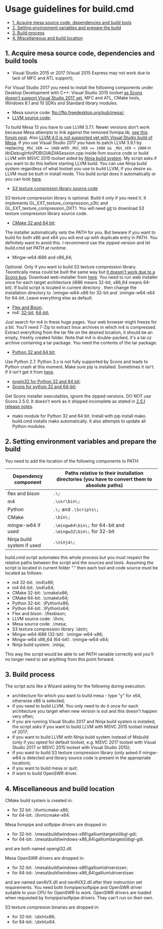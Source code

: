 # Usage guidelines for build.cmd
  * [1. Acquire mesa source code, dependencies and build tools](#1-acquire-mesa-source-code-dependencies-and-build-tools)
  * [2. Setting environment variables and prepare the build](#2-setting-environment-variables-and-prepare-the-build)
  * [3. Build process](#3-build-process)
  * [4. Miscellaneous and build location](#4-miscellaneous-and-build-location)
  
## 1. Acquire mesa source code, dependencies and build tools

- Visual Studio 2015 or 2017 (Visual 2015 Express may not work due to lack of MFC and ATL support); 

For Visual Studio 2017 you need to install the following components under Desktop Development with C++: Visual Studio 2015 toolset [as Scons doesn't support Visual Studio 2017 yet](https://bugs.freedesktop.org/show_bug.cgi?id=100202), MFC and ATL, CMake tools, Windows 8.1 and 10 SDKs and Standard library modules.
- Mesa source code: ftp://ftp.freedesktop.org/pub/mesa/;
- [LLVM source code](http://llvm.org/);

To build Mesa 13 you have to use LLVM 3.7.1. Newer versions don't work because Mesa attempts to link against the removed llvmipa.lib, [see this forum post](https://www.phoronix.com/forums/forum/software/programming-compilers/903537-llvm-3-9-0-missing-llvmipa). Also [LLVM 4.0 is not supported yet with Visual Studio build of Mesa](https://bugs.freedesktop.org/show_bug.cgi?id=100201). If you use Visual Studio 2017 you have to patch LLVM 3.9.1 by replacing `_MSC_VER == 1900` with `_MSC_VER >= 1900 && _MSC_VER < 2000` in lib\DebugInfo\PDB\DIA\DIASession.cpp inside llvm source code or build LLVM with MSVC 2015 toolset aided by [Ninja build system](https://github.com/ninja-build/ninja/releases). My script asks if you want to do this before starting LLVM build. You can use Ninja build system regardless of what toolset you use to build LLVM, if you desire so.
LLVM must be built in install mode. This build script does it automatically or you can look [here](https://wiki.qt.io/MesaLlvmpipe).
- [S3 texture compresion library source code](https://cgit.freedesktop.org/~mareko/libtxc_dxtn/)

S3 texture compression library is optional. Build it only if you need it. It implements GL_EXT_texture_compression_s3tc and GL_EXT_texture_compression_DXT1. You will need [git](https://git-scm.com/) to download S3 texture compression library source code.

- [CMake 32 and 64 bit](https://cmake.org/download/#latest);

The installer automatically sets the PATH for you. But beware if you want to build for both x86 and x64 you will end up with duplicate entry in PATH. You definitely want to avoid this. I recommend use the zipped version and let build.cmd set PATH at runtime.
- Mingw-w64 i686 and x86_64;

Optional. Only if you want to build S3 texture compression library. Teoretically mesa could be built the same way but [it doesm't work due to a Scons bug](https://bugs.freedesktop.org/show_bug.cgi?id=94072). Download web-installer from [here](https://sourceforge.net/projects/mingw-w64/). You need to run web installer once for each target architecture (i686 means 32-bit, x86_64 means 64-bit). If build script is located in current directory . then change the installation directory to .\mingw-w64-x86 for 32-bit and .\mingw-w64-x64 for 64-bit. Leave everything else as default.
- [Flex and Bison](https://sourceforge.net/projects/winflexbison/);
- m4: [32-bit](https://sourceforge.net/projects/msys2/files/REPOS/MSYS2/i686/), [64-bit](https://sourceforge.net/projects/msys2/files/REPOS/MSYS2/x86_64/);

Just search for m4 in these huge pages. Your web browser might freeze for a bit. You'll need 7-Zip to extract linux archives in which m4 is compressed. Extract everything from the tar file on the desired location, it should be an empty, freshly created folder. Note that m4 is double-packed, it's a tar.xz archive containing a tar package. You need the contents of the tar package.
- [Python 32 and 64 bit](https://www.python.org/);

Use Python 2.7. Python 3.x is not fully supported by Scons and leads to Python crash at this moment. Make sure pip is installed. Sometimes it isn't. If it isn't get it from [here](https://pip.pypa.io/en/stable/installing/).
- [pywin32 for Python 32 and 64 bit](https://sourceforge.net/projects/pywin32/files/);
- [Scons for python 32 and 64-bit](https://sourceforge.net/projects/scons/files/scons/);

Get Scons installer executables, ignore the zipped versions. DO NOT use Scons 2.5.0. It doesn't work as it shipped incomplete as stated in [2.5.1 release notes](https://bitbucket.org/scons/scons/raw/8d7fac5a5e9c9a1de4b81769c7c8c0032c82a9aa/src/CHANGES.txt).
- mako module for Python 32 and 64 bit. Install with pip install mako. build.cmd installs mako automatically. It also attempts to update all Python modules. 

## 2. Setting environment variables and prepare the build
You need to add the location of the following components to PATH:

Dependency component | Paths relative to their installation directories (you have to convert them to absolute paths)
-------------------- | ---------------------------------------------------------------------------------------------
flex and bison | `.\;`
m4 | `.\usr\bin\;`
Python | `.\;` and `.\Scripts\;`
CMake | `.\bin\;`
mingw-w64 if used | `.\mingw64\bin\;` for 64-bit and `.\mingw32\bin\;` for 32-bit
Ninja build system if used | `.\ninja\;`

build.cmd script automates this whole process but you must respect the relative paths between the script and the sources and tools. Assuming the script is located in current folder "." then each tool and code source must be located as follows:
- m4 32-bit: .\m4\x86;
- m4 64-bit: .\m4\x64;
- CMake 32-bit: .\cmake\x86;
- CMake 64-bit: .\cmake\x64;
- Python 32-bit: .\Python\x86;
- Python 64-bit: .\Python\x64;
- Flex and bison: .\flexbison;
- LLVM source code: .\llvm;
- Mesa source code: .\mesa;
- S3 texture compression library .\dxtn;
- Mingw-w64 i686 (32-bit): .\mingw-w64-x86;
- Mingw-w64 x86_64 (64-bit): .\mingw-w64-x64;
- Ninja build system: .\ninja;

This way the script would be able to set PATH variable correctly and you'll no longer need to set anything from this point forward.

## 3. Build process

The script acts like a Wizard asking for the following during execution:
- architecture for which you want to build mesa - type "y" for x64, otherwise x86 is selected;
- if you need to build LLVM.  You only need to do it once for each architecture you target when new version is out and this doesn't happen very often;
- if you are running Visual Studio 2017 and Ninja build system is installed, the script asks if you want to build LLVM with MSVC 2015 toolset instead of 2017;
- if you want to build LLVM with Ninja build system instead of Msbuild (only if you opted for default toolset, e.g. MSVC 2017 toolset with Visual Studio 2017 or MSVC 2015 toolset with Visual Studio 2015);
- if you want to build S3 texture compression library (only asked if mingw-w64 is detected and library source code is present in the appropriate location);
- if you want to build mesa or quit;
- if want to build OpenSWR driver. 

## 4. Miscellaneous and build location

CMake build system is created in:
- for 32 bit: .\llvm\cmake-x86;
- for 64-bit: .\llvm\cmake-x64.

Mesa llvmpipe and softpipe drivers are dropped in:
- for 32-bit: .\mesa\build\windows-x86\gallium\targets\libgl-gdi;
- for 64-bit: .\mesa\build\windows-x86_64\gallium\targets\libgl-gdi.

and are both named opengl32.dll.

Mesa OpenSWR drivers are dropped in:
- for 32-bit: .\mesa\build\windows-x86\gallium\drivers\swr;
- for 64-bit: .\mesa\build\windows-x86_64\gallium\drivers\swr.

and are named swrAVX.dll and swrAVX2.dll after their instruction set requirements. You need both llvmpipe/softpipe and OpenSWR driver suitable to your CPU for OpenSWR to work. OpenSWR drivers are loaded when requested by llvmpipe/softpipe drivers. They can't run on their own.

S3 texture compresion binaries are dropped in:
- for 32-bit: .\dxtn\x86;
- for 64-bit: .\dxtn\x64.
